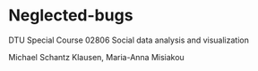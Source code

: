 # Neglected-bugs

DTU Special Course  02806 Social data analysis and visualization

Michael Schantz Klausen, Maria-Anna Misiakou
